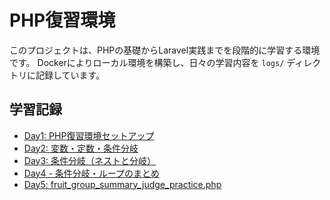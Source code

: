 # PHP復習環境

このプロジェクトは、PHPの基礎からLaravel実践までを段階的に学習する環境です。
Dockerによりローカル環境を構築し、日々の学習内容を `logs/` ディレクトリに記録しています。

## 学習記録


- [Day1: PHP復習環境セットアップ](/logs/day1-setup.md)
- [Day2: 変数・定数・条件分岐](/logs/day2-variables-review.md)
- [Day3: 条件分岐（ネストと分岐）](/logs/day3-conditional-review.md)
- [Day4 - 条件分岐・ループのまとめ](logs/day4-review.md)
- [Day5: fruit_group_summary_judge_practice.php](src/day5/fruit_group_summary_judge_practice.php)


